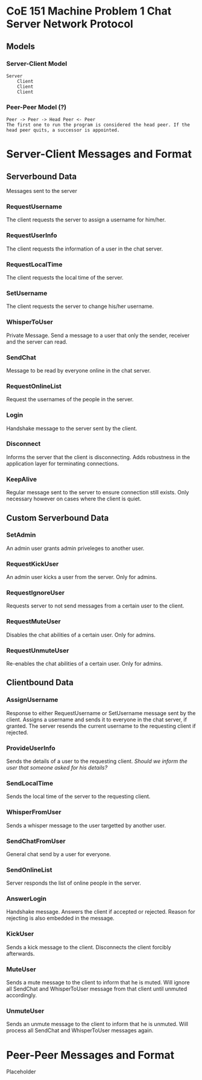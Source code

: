 # CoE 151 Machine Problem 1 Chat Server Network Protocol

## Models
### Server-Client Model
    Server
        Client
        Client
        Client
### Peer-Peer Model (?)
    Peer -> Peer -> Head Peer <- Peer
    The first one to run the program is considered the head peer. If the head peer quits, a successor is appointed.
    

# Server-Client Messages and Format
## Serverbound Data
Messages sent to the server
###   RequestUsername
The client requests the server to assign a username for him/her.
###  RequestUserInfo
The client requests the information of a user in the chat server.
###   RequestLocalTime
The client requests the local time of the server.
###   SetUsername
The client requests the server to change his/her username.
###  WhisperToUser
Private Message. Send a message to a user that only the sender, receiver and the server can read.
###  SendChat
Message to be read by everyone online in the chat server.
###    RequestOnlineList
Request the usernames of the people in the server.
###    Login
Handshake message to the server sent by the client.
### Disconnect
Informs the server that the client is disconnecting. Adds robustness in the application layer for terminating connections.
### KeepAlive
Regular message sent to the server to ensure connection still exists. Only necessary however on cases where the client is quiet.

## Custom Serverbound Data
###   SetAdmin
An admin user grants admin priveleges to another user.
###   RequestKickUser
An admin user kicks a user from the server. Only for admins.
###   RequestIgnoreUser
Requests server to not send messages from a certain user to the client.
###   RequestMuteUser
Disables the chat abilities of a certain user. Only for admins.
###   RequestUnmuteUser
Re-enables the chat abilities of a certain user. Only for admins.

## Clientbound Data
### AssignUsername
Response to either RequestUsername or SetUsername message sent by the client. Assigns a username and sends it to everyone in the chat server, if granted. The server resends the current username to the requesting client if rejected.

###   ProvideUserInfo
Sends the details of a user to the requesting client. *Should we inform the user that someone asked for his details?*

###  SendLocalTime
Sends the local time of the server to the requesting client.

###   WhisperFromUser
Sends a whisper message to the user targetted by another user.

###   SendChatFromUser
General chat send by a user for everyone.

### SendOnlineList
Server responds the list of online people in the server.

### AnswerLogin
Handshake message. Answers the client if accepted or rejected. Reason for rejecting is also embedded in the message. 

###  KickUser
Sends a kick message to the client. Disconnects the client forcibly afterwards.

### MuteUser
Sends a mute message to the client to inform that he is muted. Will ignore all SendChat and WhisperToUser message from that client until unmuted accordingly.

### UnmuteUser
Sends an unmute message to the client to inform that he is unmuted. Will process all SendChat and WhisperToUser messages again.

# Peer-Peer Messages and Format
Placeholder